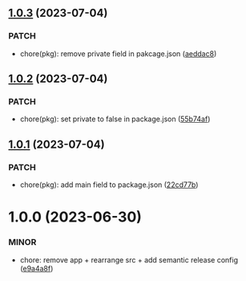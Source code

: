## [1.0.3](https://github.com/bimdata/bimdata-components/compare/v1.0.2...v1.0.3) (2023-07-04)


### PATCH

* chore(pkg): remove private field in pakcage.json ([aeddac8](https://github.com/bimdata/bimdata-components/commit/aeddac8d136743b94028033394f1ba028d3258ba))

## [1.0.2](https://github.com/bimdata/bimdata-components/compare/v1.0.1...v1.0.2) (2023-07-04)


### PATCH

* chore(pkg): set private to false in package.json ([55b74af](https://github.com/bimdata/bimdata-components/commit/55b74af9f398848a243b53b4a6ae8788b4f67db7))

## [1.0.1](https://github.com/bimdata/bimdata-components/compare/v1.0.0...v1.0.1) (2023-07-04)


### PATCH

* chore(pkg): add main field to package.json ([22cd77b](https://github.com/bimdata/bimdata-components/commit/22cd77baad8e285bc2cd6556eb50aaafe7f66fd4))

# 1.0.0 (2023-06-30)


### MINOR

* chore: remove app + rearrange src + add semantic release config ([e9a4a8f](https://github.com/bimdata/bimdata-components/commit/e9a4a8f630d1e16403ef9bff34f84397c7672537))
